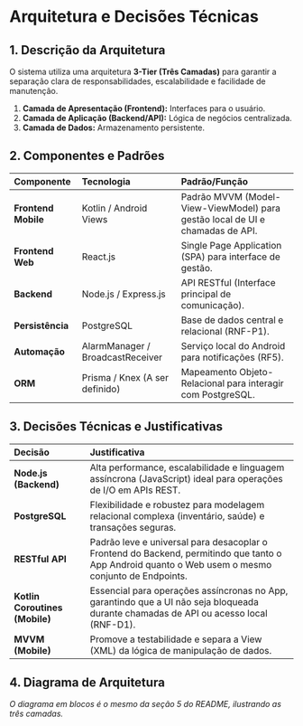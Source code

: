 # Arquitetura e Decisões Técnicas

## 1. Descrição da Arquitetura

O sistema utiliza uma arquitetura **3-Tier (Três Camadas)** para garantir a separação clara de responsabilidades, escalabilidade e facilidade de manutenção.

1.  **Camada de Apresentação (Frontend):** Interfaces para o usuário.
2.  **Camada de Aplicação (Backend/API):** Lógica de negócios centralizada.
3.  **Camada de Dados:** Armazenamento persistente.

## 2. Componentes e Padrões

| Componente | Tecnologia | Padrão/Função |
| :--- | :--- | :--- |
| **Frontend Mobile** | Kotlin / Android Views | Padrão MVVM (Model-View-ViewModel) para gestão local de UI e chamadas de API. |
| **Frontend Web** | React.js | Single Page Application (SPA) para interface de gestão. |
| **Backend** | Node.js / Express.js | API RESTful (Interface principal de comunicação). |
| **Persistência** | PostgreSQL | Base de dados central e relacional (RNF-P1). |
| **Automação** | AlarmManager / BroadcastReceiver | Serviço local do Android para notificações (RF5). |
| **ORM** | Prisma / Knex (A ser definido) | Mapeamento Objeto-Relacional para interagir com PostgreSQL. |

## 3. Decisões Técnicas e Justificativas

| Decisão | Justificativa |
| :--- | :--- |
| **Node.js (Backend)** | Alta performance, escalabilidade e linguagem assíncrona (JavaScript) ideal para operações de I/O em APIs REST. |
| **PostgreSQL** | Flexibilidade e robustez para modelagem relacional complexa (inventário, saúde) e transações seguras. |
| **RESTful API** | Padrão leve e universal para desacoplar o Frontend do Backend, permitindo que tanto o App Android quanto o Web usem o mesmo conjunto de Endpoints. |
| **Kotlin Coroutines (Mobile)** | Essencial para operações assíncronas no App, garantindo que a UI não seja bloqueada durante chamadas de API ou acesso local (RNF-D1). |
| **MVVM (Mobile)** | Promove a testabilidade e separa a View (XML) da lógica de manipulação de dados. |

## 4. Diagrama de Arquitetura

*O diagrama em blocos é o mesmo da seção 5 do README, ilustrando as três camadas.*

